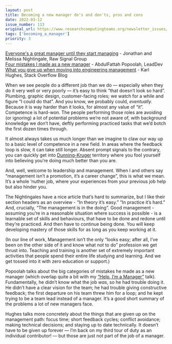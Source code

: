 ```yaml
---
layout: post
title: Becoming a new manager do's and don'ts, pros and cons
date: 2022-03-12
issue_number: 113
original_url: https://www.researchcomputingteams.org/newsletter_issues/0113
tags: ['becoming_a_manager']
priority: 3
---
```


<!-- markdownlint-disable MD033 -->
<!-- markdownlint-disable MD041 -->
<!-- markdownlint-disable MD049 -->

[Everyone's a great manager until they start managing](https://us14.campaign-archive.com/?u=c5c0614e6c57b2af2259dc51a&id=474ef6ca81) - Jonathan and Melissa Nightingale, Raw Signal Group<br>
[Four mistakes I made as a new manager](https://leaddev.com/skills-new-managers/four-mistakes-i-made-new-manager#Echobox=1647045869) - AbdulFattah Popoolah, LeadDev<br>
[What you give up when moving into engineering management](https://stackoverflow.blog/2022/02/23/what-you-give-up-when-moving-into-engineering-management/) - Karl Hughes, Stack Overflow Blog

When we see people do a different job than we do — especially when they do it very well or very poorly — it’s easy to think “that doesn’t look so hard”.  Plumbing, graphic design, customer-facing roles; we watch for a while and figure “I could do that”.   And you know, we probably could, *eventually.*  Because it is way harder than it looks, for almost any value of “it”.  Competence is hard-won.  The people performing those roles are avoiding (or ignoring) a lot of potential problems we’re not aware of, with background knowledge we don’t have, deftly performing practiced tasks that we’d botch the first dozen times through.

It almost always takes us much longer than we imagine to claw our way up to a basic level of competence in a new field.  In areas where the feedback loop is slow,  it can take still longer.  Absent prompt signals to the contrary, you can quickly get into [Dunning-Kruger](https://en.wikipedia.org/wiki/Dunning–Kruger_effect) territory where you fool yourself into believing you’re doing much better than you are.

And, well, welcome to leadership and management.  When I and others say “management isn’t a promotion, it’s a career change”, this is what we mean.  It’s a whole ‘nuther job, where your experiences from your previous job help but also hinder you.

The Nightingales have a nice article that’s hard to summarize, but I like their section headers as an overview - “In theory it’s easy.”  “In practice it’s hard.” And, crucially, “The management is in the doing”.  Good management - assuming you’re in a reasonable situation where success is possible - is a learnable set of skills and behaviours,  that have to be done and redone until they’re practiced.  And then have to continue being done.  You will keep developing mastery of those skills for as long as you keep working at it.

(In our line of work, Management isn’t the only “looks easy; after all, I’ve been on the other side of it and know what *not* to do” profession we get thrust into.  Teaching and training is another set of extremely important activities that people spend their entire life studying and learning.  And we get tossed into it with zero education or support.)

Popoolah talks about the big categories of mistakes he made as a new manager (which overlap quite a bit with my [“Help, I’m a Manager”](https://www.researchcomputingteams.org/SORSE) talk).  Fundamentally, he didn’t know what the job *was*, so he had trouble doing it.  He didn’t have a clear vision for the team; he had trouble giving constructive feedback; the first departure on his team threw him for a loop; and he kept trying to be a team lead instead of a manager.  It’s a good short summary of the problems a lot of new managers face.

Hughes talks more concretely about the things that are given up on the management path: focus time; short feedback cycles; conflict avoidance;  making technical decisions; and staying up to date technically.  It doesn’t have to be given up forever — I’m back on my third tour of duty as an individual contributor! — but those are just not part of the job of a manager.